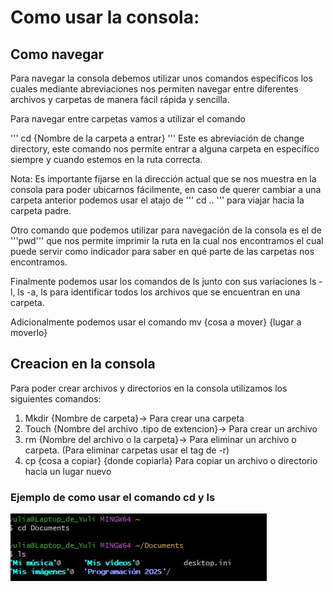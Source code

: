 # Como usar la consola:

## Como navegar

Para navegar la consola debemos utilizar unos comandos específicos los cuales mediante abreviaciones nos permiten navegar entre diferentes archivos y carpetas de manera fácil rápida y sencilla. 

Para navegar entre carpetas vamos a utilizar el comando

'''
cd {Nombre de la carpeta a entrar}
'''
Este es abreviación de  change directory, este comando nos permite entrar a alguna carpeta en específico siempre y cuando estemos en la ruta correcta. 

Nota: Es importante fijarse en la dirección actual que se nos muestra en la consola para poder ubicarnos fácilmente, en caso de querer cambiar a una carpeta anterior podemos usar el atajo de 
''' cd .. ''' para viajar hacia la carpeta padre.

Otro comando que podemos utilizar para navegación de la consola es el de '''pwd''' que nos permite imprimir la ruta en la cual nos encontramos el cual puede servir como indicador para saber en qué parte de las carpetas nos encontramos.

Finalmente podemos usar los comandos de ls junto con sus variaciones ls -l, ls -a, ls <path> para identificar todos los archivos que se encuentran en una carpeta.

Adicionalmente podemos usar el comando mv {cosa  a mover} {lugar a moverlo}

## Creacion en la consola

Para poder crear archivos y directorios en la consola utilizamos los siguientes comandos:

1. Mkdir {Nombre de carpeta}-> Para crear una carpeta 
2. Touch {Nombre del archivo .tipo de extencion}-> Para crear un archivo
3. rm {Nombre del archivo o la carpeta}-> Para eliminar un archivo o carpeta. (Para eliminar carpetas usar el tag de -r)
4. cp {cosa a copiar} {donde copiarla}  Para copiar un archivo o directorio hacia un lugar nuevo

### Ejemplo de como usar el comando cd y ls

![alt text](<../images/cd y ls.jpg>)